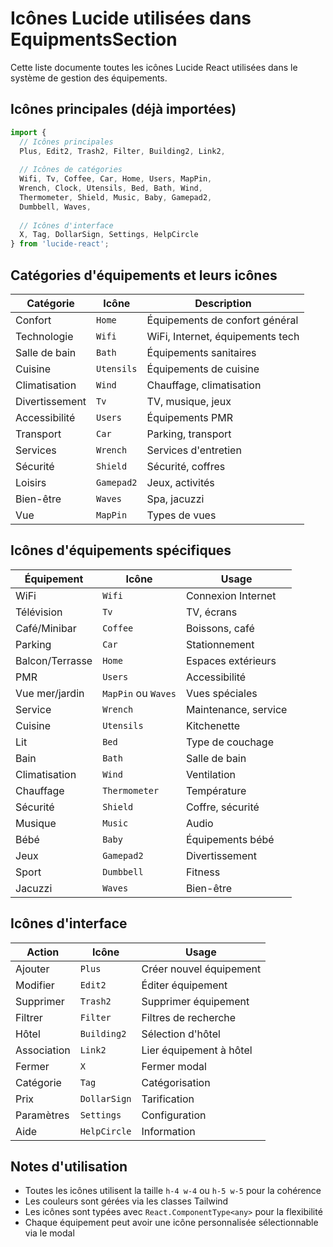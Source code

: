 # Icônes Lucide utilisées dans EquipmentsSection

Cette liste documente toutes les icônes Lucide React utilisées dans le système de gestion des équipements.

## Icônes principales (déjà importées)

```typescript
import {
  // Icônes principales
  Plus, Edit2, Trash2, Filter, Building2, Link2,
  
  // Icônes de catégories
  Wifi, Tv, Coffee, Car, Home, Users, MapPin, 
  Wrench, Clock, Utensils, Bed, Bath, Wind, 
  Thermometer, Shield, Music, Baby, Gamepad2, 
  Dumbbell, Waves,
  
  // Icônes d'interface
  X, Tag, DollarSign, Settings, HelpCircle
} from 'lucide-react';
```

## Catégories d'équipements et leurs icônes

| Catégorie | Icône | Description |
|-----------|-------|-------------|
| Confort | `Home` | Équipements de confort général |
| Technologie | `Wifi` | WiFi, Internet, équipements tech |
| Salle de bain | `Bath` | Équipements sanitaires |
| Cuisine | `Utensils` | Équipements de cuisine |
| Climatisation | `Wind` | Chauffage, climatisation |
| Divertissement | `Tv` | TV, musique, jeux |
| Accessibilité | `Users` | Équipements PMR |
| Transport | `Car` | Parking, transport |
| Services | `Wrench` | Services d'entretien |
| Sécurité | `Shield` | Sécurité, coffres |
| Loisirs | `Gamepad2` | Jeux, activités |
| Bien-être | `Waves` | Spa, jacuzzi |
| Vue | `MapPin` | Types de vues |

## Icônes d'équipements spécifiques

| Équipement | Icône | Usage |
|------------|-------|--------|
| WiFi | `Wifi` | Connexion Internet |
| Télévision | `Tv` | TV, écrans |
| Café/Minibar | `Coffee` | Boissons, café |
| Parking | `Car` | Stationnement |
| Balcon/Terrasse | `Home` | Espaces extérieurs |
| PMR | `Users` | Accessibilité |
| Vue mer/jardin | `MapPin` ou `Waves` | Vues spéciales |
| Service | `Wrench` | Maintenance, service |
| Cuisine | `Utensils` | Kitchenette |
| Lit | `Bed` | Type de couchage |
| Bain | `Bath` | Salle de bain |
| Climatisation | `Wind` | Ventilation |
| Chauffage | `Thermometer` | Température |
| Sécurité | `Shield` | Coffre, sécurité |
| Musique | `Music` | Audio |
| Bébé | `Baby` | Équipements bébé |
| Jeux | `Gamepad2` | Divertissement |
| Sport | `Dumbbell` | Fitness |
| Jacuzzi | `Waves` | Bien-être |

## Icônes d'interface

| Action | Icône | Usage |
|--------|-------|--------|
| Ajouter | `Plus` | Créer nouvel équipement |
| Modifier | `Edit2` | Éditer équipement |
| Supprimer | `Trash2` | Supprimer équipement |
| Filtrer | `Filter` | Filtres de recherche |
| Hôtel | `Building2` | Sélection d'hôtel |
| Association | `Link2` | Lier équipement à hôtel |
| Fermer | `X` | Fermer modal |
| Catégorie | `Tag` | Catégorisation |
| Prix | `DollarSign` | Tarification |
| Paramètres | `Settings` | Configuration |
| Aide | `HelpCircle` | Information |

## Notes d'utilisation

- Toutes les icônes utilisent la taille `h-4 w-4` ou `h-5 w-5` pour la cohérence
- Les couleurs sont gérées via les classes Tailwind
- Les icônes sont typées avec `React.ComponentType<any>` pour la flexibilité
- Chaque équipement peut avoir une icône personnalisée sélectionnable via le modal